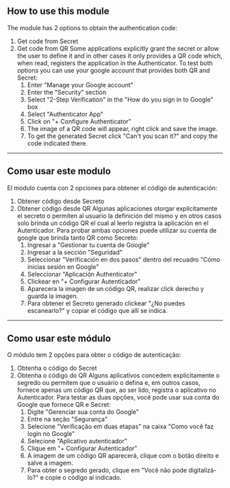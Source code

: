 ## How to use this module

The module has 2 options to obtain the authentication code:
1. Get code from Secret
2. Get code from QR
Some applications explicitly grant the secret or allow the user to define it and in other cases it only provides a QR code which, when read, registers the application in the Authenticator. To test both options you can use your google account that provides both QR and Secret:
   1. Enter "Manage your Google account"
   2. Enter the "Security" section
   3. Select "2-Step Verification" in the "How do you sign in to Google" box
   4. Select "Authenticator App"
   5. Click on "+ Configure Authenticator"
   6. The image of a QR code will appear, right click and save the image.
   7. To get the generated Secret click "Can't you scan it?" and copy the code indicated there.

---

## Como usar este modulo

El modulo cuenta con 2 opciones para obtener el código de autenticación:
1. Obtener código desde Secreto
2. Obtener código desde QR
Algunas aplicaciones otorgar explícitamente el secreto o permiten al usuario la definición del mismo y en otros casos solo brinda un código QR el cual al leerlo registra la aplicación en el Autenticador. Para probar ambas opciones puede utilizar su cuenta de google que brinda tanto QR como Secreto:
   1. Ingresar a "Gestionar tu cuenta de Google"
   2. Ingresar a la sección "Seguridad"
   3. Seleccionar "Verificación en dos pasos" dentro del recuadro "Cómo inicias sesión en Google"
   4. Seleccionar "Aplicación Authenticator"
   5. Clickear en "+ Configurar Autenticador"
   6. Aparecera la imagen de un código QR, realizar click derecho y guarda la imagen.
   7. Para obtener el Secreto generado clickear "¿No puedes escanearlo?" y copiar el código que allí se indica.


---

## Como usar este módulo

O módulo tem 2 opções para obter o código de autenticação:
1. Obtenha o código do Secret
2. Obtenha o código do QR
Alguns aplicativos concedem explicitamente o segredo ou permitem que o usuário o defina e, em outros casos, fornece apenas um código QR que, ao ser lido, registra o aplicativo no Autenticador. Para testar as duas opções, você pode usar sua conta do Google que fornece QR e Secret:
   1. Digite "Gerenciar sua conta do Google"
   2. Entre na seção "Segurança"
   3. Selecione "Verificação em duas etapas" na caixa "Como você faz login no Google"
   4. Selecione "Aplicativo autenticador"
   5. Clique em "+ Configurar Autenticador"
   6. A imagem de um código QR aparecerá, clique com o botão direito e salve a imagem.
   7. Para obter o segredo gerado, clique em "Você não pode digitalizá-lo?" e copie o código aí indicado.
